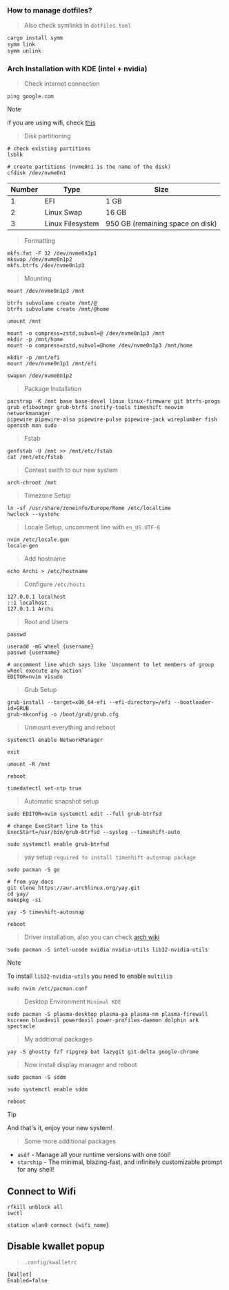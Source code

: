 ### How to manage dotfiles?

> Also check symlinks in `dotfiles.toml`

```bash
cargo install symm
symm link
symm unlink
```

### Arch Installation with KDE (intel + nvidia)

> Check internet connection

```
ping google.com
```

> [!NOTE]
> if you are using wifi, check [this](#connect-to-wifi)

> Disk partitioning

```
# check existing partitions
lsblk

# create partitions (nvme0n1 is the name of the disk)
cfdisk /dev/nvme0n1
```

| Number | Type             | Size                             |
| ------ | ---------------- | -------------------------------- |
| 1      | EFI              | 1 GB                             |
| 2      | Linux Swap       | 16 GB                            |
| 3      | Linux Filesystem | 950 GB (remaining space on disk) |

> Formatting

```
mkfs.fat -F 32 /dev/nvme0n1p1
mkswap /dev/nvme0n1p2
mkfs.btrfs /dev/nvme0n1p3
```

> Mounting

```
mount /dev/nvme0n1p3 /mnt

btrfs subvolume create /mnt/@
btrfs subvolume create /mnt/@home

umount /mnt

mount -o compress=zstd,subvol=@ /dev/nvme0n1p3 /mnt
mkdir -p /mnt/home
mount -o compress=zstd,subvol=@home /dev/nvme0n1p3 /mnt/home

mkdir -p /mnt/efi
mount /dev/nvme0n1p1 /mnt/efi

swapon /dev/nvme0n1p2
```

> Package Installation

```
pacstrap -K /mnt base base-devel linux linux-firmware git btrfs-progs grub efibootmgr grub-btrfs inotify-tools timeshift neovim networkmanager
pipewire pipewire-alsa pipewire-pulse pipewire-jack wireplumber fish openssh man sudo
```

> Fstab

```
genfstab -U /mnt >> /mnt/etc/fstab
cat /mnt/etc/fstab
```

> Context swith to our new system

```
arch-chroot /mnt
```

> Timezone Setup

```
ln -sf /usr/share/zoneinfo/Europe/Rome /etc/localtime
hwclock --systohc
```

> Locale Setup, uncomment line with `en_US.UTF-8`

```
nvim /etc/locale.gen
locale-gen
```

> Add hostname

```
echo Archi > /etc/hostname
```

> Configure `/etc/hosts`

```
127.0.0.1 localhost
::1 localhost
127.0.1.1 Archi
```

> Root and Users

```
passwd

useradd -mG wheel {username}
passwd {username}

# uncomment line which says like `Uncomment to let members of group wheel execute any action`
EDITOR=nvim visudo
```

> Grub Setup

```
grub-install --target=x86_64-efi --efi-directory=/efi --bootloader-id=GRUB
grub-mkconfig -o /boot/grub/grub.cfg
```

> Unmount everything and reboot

```
systemctl enable NetworkManager

exit

umount -R /mnt

reboot

timedatectl set-ntp true
```

> Automatic snapshot setup

```
sudo EDITOR=nvim systemctl edit --full grub-btrfsd

# change ExecStart line to this
ExecStart=/usr/bin/grub-btrfsd --syslog --timeshift-auto

sudo systemctl enable grub-btrfsd
```

> yay setup `required to install timeshift-autosnap package`

```
sudo pacman -S go

# from yay docs
git clone https://aur.archlinux.org/yay.git
cd yay/
makepkg -si

yay -S timeshift-autosnap

reboot
```

> Driver installation, also you can check [arch wiki](https://wiki.archlinux.org/title/Xorg#Driver_installation)

```
sudo pacman -S intel-ucode nvidia nvidia-utils lib32-nvidia-utils
```

> [!NOTE]
> To install `lib32-nvidia-utils` you need to enable `multilib`

```
sudo nvim /etc/pacman.conf
```

> Desktop Environment `Minimal KDE`

```
sudo pacman -S plasma-desktop plasma-pa plasma-nm plasma-firewall kscreen bluedevil powerdevil power-profiles-daemon dolphin ark spectacle
```

> My additional packages

```
yay -S ghostty fzf ripgrep bat lazygit git-delta google-chrome
```

> Now install display manager and reboot

```
sudo pacman -S sddm

sudo systemctl enable sddm

reboot
```

> [!TIP]
> And that's it, enjoy your new system!

> Some more additional packages

- `asdf` - Manage all your runtime versions with one tool!
- `starship` - The minimal, blazing-fast, and infinitely customizable prompt for any shell!

## Connect to Wifi

```
rfkill unblock all
iwctl

station wlan0 connect {wifi_name}
```

## Disable kwallet popup

> `.config/kwalletrc`

```
[Wallet]
Enabled=false
```

